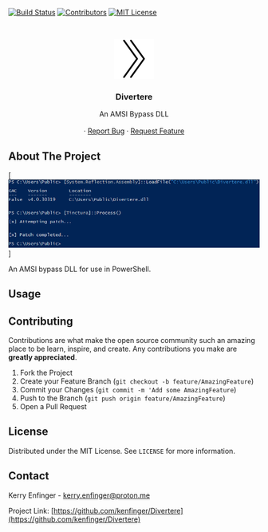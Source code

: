<!-- PROJECT SHIELDS -->
[![Build Status][build-shield]]()
[![Contributors][contributors-shield]]()
[![MIT License][license-shield]][license-url]


<!-- PROJECT LOGO -->
<br />
<p align="center">
  <a href="https://github.com/kenfinger/Divertere">
    <img src="logo.png" alt="Logo" width="80" height="80">
  </a>

  <h3 align="center">Divertere</h3>

  <p align="center">
    An AMSI Bypass DLL
    <br />
    <br />
    ·
    <a href="https://github.com/kenfinger/Divertere/issues">Report Bug</a>
    ·
    <a href="https://github.com/kenfinger/Divertere/issues">Request Feature</a>
  </p>
</p>



<!-- ABOUT THE PROJECT -->
## About The Project

[![Product Name Screen Shot][product-screenshot]]

An AMSI bypass DLL for use in PowerShell. 


<!-- USAGE EXAMPLES -->
## Usage

> [System.Reflection.Assembly]::LoadFile("C:\<DLL_Directory>\Divertere.dll")
> [Tinctura]::Process()



<!-- CONTRIBUTING -->
## Contributing

Contributions are what make the open source community such an amazing place to be learn, inspire, and create. Any contributions you make are **greatly appreciated**.

1. Fork the Project
2. Create your Feature Branch (`git checkout -b feature/AmazingFeature`)
3. Commit your Changes (`git commit -m 'Add some AmazingFeature`)
4. Push to the Branch (`git push origin feature/AmazingFeature`)
5. Open a Pull Request



<!-- LICENSE -->
## License

Distributed under the MIT License. See `LICENSE` for more information.



<!-- CONTACT -->
## Contact

Kerry Enfinger - kerry.enfinger@proton.me

Project Link: [https://github.com/kenfinger/Divertere](https://github.com/kenfinger/Divertere)


<!-- MARKDOWN LINKS & IMAGES -->
[build-shield]: https://img.shields.io/badge/build-passing-brightgreen.svg?style=flat-square
[contributors-shield]: https://img.shields.io/badge/contributors-1-orange.svg?style=flat-square
[license-shield]: https://img.shields.io/badge/license-MIT-blue.svg?style=flat-square
[license-url]: https://choosealicense.com/licenses/mit
[product-screenshot]: https://raw.githubusercontent.com/kenfinger/Divertere/main/screenshot.png
